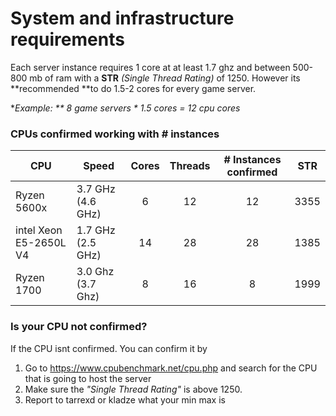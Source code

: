 # System and infrastructure requirements

Each server instance requires 1 core at at least 1.7 ghz and between 500-800 mb of ram with a **STR** *(Single Thread Rating)* of 1250. However its **recommended **to do 1.5-2 cores for every game server.


**Example: ** 8 game servers * 1.5 cores = 12 cpu cores*

### CPUs confirmed working with # instances

| CPU                    | Speed             | Cores | Threads | # Instances confirmed | STR  |
| ---------------------- | ----------------- |:-----:|:-------:|:---------------------:|:----:|
| Ryzen 5600x            | 3.7 GHz (4.6 GHz) | 6     | 12      | 12                    | 3355 |
| intel Xeon E5-2650L V4 | 1.7 GHz (2.5 GHz) | 14    | 28      | 28                    | 1385 |
| Ryzen 1700             | 3.0 Ghz (3.7 Ghz) | 8     | 16      | 8                     | 1999 |

### Is your CPU not confirmed?

If the CPU isnt confirmed. You can confirm it by

1. Go to https://www.cpubenchmark.net/cpu.php and search for the CPU that is going to host the server
2. Make sure the _"Single Thread Rating"_ is above 1250. 
3. Report to tarrexd or kladze what your min max is
